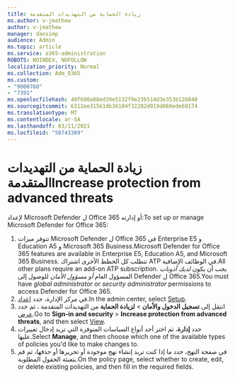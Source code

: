 ```yaml
---
title: زيادة الحماية من التهديدات المتقدمة
ms.author: v-jmathew
author: v-jmathew
manager: dansimp
audience: Admin
ms.topic: article
ms.service: o365-administration
ROBOTS: NOINDEX, NOFOLLOW
localization_priority: Normal
ms.collection: Adm_O365
ms.custom:
- "9000760"
- "7391"
ms.openlocfilehash: 49f690a08ed39e5132f9e23b514d3e353b126840
ms.sourcegitcommit: 6312ee31561db36104f32282d019d069ede69174
ms.translationtype: MT
ms.contentlocale: ar-SA
ms.lasthandoff: 03/11/2021
ms.locfileid: "50743389"
---
```

# <a name="increase-protection-from-advanced-threats"></a><span data-ttu-id="ed6ce-102">زيادة الحماية من التهديدات المتقدمة</span><span class="sxs-lookup"><span data-stu-id="ed6ce-102">Increase protection from advanced threats</span></span>

<span data-ttu-id="ed6ce-103">لإعداد Microsoft Defender ل Office 365 أو إدارته:</span><span class="sxs-lookup"><span data-stu-id="ed6ce-103">To set up or manage Microsoft Defender for Office 365:</span></span>

1. <span data-ttu-id="ed6ce-104">تتوفر ميزات Microsoft Defender ل Office 365 في Enterprise E5 و Education A5 و Microsoft 365 Business.</span><span class="sxs-lookup"><span data-stu-id="ed6ce-104">Microsoft Defender for Office 365 features are available in Enterprise E5, Education A5, and Microsoft 365 Business.</span></span> <span data-ttu-id="ed6ce-105">تتطلب كل الخطط الأخرى اشتراك ATP في الوظائف الإضافية.</span><span class="sxs-lookup"><span data-stu-id="ed6ce-105">All other plans require an add-on ATP subscription.</span></span> <span data-ttu-id="ed6ce-106">يجب أن يكون *لديك أذونات* المسؤول العام *أو مسؤول الأمان* للوصول إلى Defender ل Office 365.</span><span class="sxs-lookup"><span data-stu-id="ed6ce-106">You must have *global administrator* or *security administrator* permissions to access Defender for Office 365.</span></span>
2. <span data-ttu-id="ed6ce-107">في مركز الإدارة، حدد [إعداد](https://go.microsoft.com/fwlink/p/?linkid=2075721).</span><span class="sxs-lookup"><span data-stu-id="ed6ce-107">In the admin center, select [Setup](https://go.microsoft.com/fwlink/p/?linkid=2075721).</span></span>
3. <span data-ttu-id="ed6ce-108">انتقل إلى **تسجيل الدخول والأمان**  >  **لزيادة الحماية** من التهديدات المتقدمة ، ثم حدد [عرض](https://go.microsoft.com/fwlink/?linkid=2109302).</span><span class="sxs-lookup"><span data-stu-id="ed6ce-108">Go to **Sign-in and security** > **Increase protection from advanced threats**, and then select [View](https://go.microsoft.com/fwlink/?linkid=2109302).</span></span>
4. <span data-ttu-id="ed6ce-109">حدد **إدارة**، ثم اختر أحد أنواع السياسات المتوفرة التي تريد إدخال تغييرات عليها.</span><span class="sxs-lookup"><span data-stu-id="ed6ce-109">Select **Manage**, and then choose which one of the available types of policies you'd like to make changes to.</span></span>
5. <span data-ttu-id="ed6ce-110">في صفحة النهج، حدد ما إذا كنت تريد إنشاء نهج موجودة أو تحريرها أو حذفها، ثم قم بتعبئة الحقول المطلوبة.</span><span class="sxs-lookup"><span data-stu-id="ed6ce-110">On the policy page, select whether to create, edit, or delete existing policies, and then fill in the required fields.</span></span>
